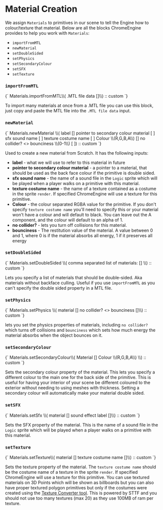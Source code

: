 # Material Creation

We assign `Materials` to primitives in our scene to tell the Engine how to colour/texture that material. Below are all the blocks ChromeEngine provides to help you work with `Materials`:

- `importFromMTL`
- `newMaterial`
- `setDoubleSided`
- `setPhysics`
- `setSecondaryColour`
- `setSFX`
- `setTexture`

### `importFromMTL`

<ScratchBlocks>
{`
Materials.importFromMTL\\( .MTL file data []\\) :: custom
`}
</ScratchBlocks>

To import many materials at once from a .MTL file you can use this block, just copy and paste the MTL file into the `.MTL file data` input.

### `newMaterial`

<ScratchBlocks>
{`
Materials.newMaterial \\( label [] pointer to secondary colour material [ ] sfx sound name [ ] texture costume name [ ] Colour \\(R,G,B,A\\) [] no collider? <> bounciness \\(0-1\\) [ ]) :: custom
`}
</ScratchBlocks>

Used to create a new material from Scratch. It has the following inputs:

- **label** - what we will use to refer to this material in future
- **pointer to secondary colour material** - a pointer to a material, that should be used as the back face colour if the primitive is double sided.
- **sfx sound name** - the name of a sound file in the `Logic` sprite which will be played when a player walks on a primitive with this material.
- **texture costume name** - the name of a texture contained as a costume in the sprite `render`. If specified ChromeEngine will use a texture for this primitive.
- **Colour** - the colour separated RGBA value for the primitive. If you don't specify `texture costume name` you'll need to specify this or your material won't have a colour and will default to black. You can leave out the A component, and the colour will default to an alpha of 1.
- **no collider?** - lets you turn off collisions for this material.
- **bounciness** - The restitution value of the material. A value between 0 and 1, where 0 is if the material absorbs all energy, 1 if it preserves all energy

### `setDoubleSided`
<ScratchBlocks>
{`
Materials.setDoubleSided \\( comma separated list of materials: [] \\) :: custom
`}
</ScratchBlocks>

Lets you specify a list of materials that should be double-sided. Aka materials without backface culling. Useful if you use `importFromMTL` as you can't specify the double sided property in a MTL file.

### `setPhysics`

<ScratchBlocks>
{`
Materials.setPhysics \\( material [] no collider? <> bounciness []\\) :: custom
`}
</ScratchBlocks>

lets you set the physics properties of materials, including `no collider?` which turns off collisions and `bounciness` which sets how much energy the material absorbs when the object bounces on it.

### `setSecondaryColour`

<ScratchBlocks>
{`
Materials.setSecondaryColour\\( Material [] Colour \\(R,G,B,A\\) \\) :: custom
`}
</ScratchBlocks>

Sets the secondary colour property of the material. This lets you specify a different colour to the main one for the back side of the primitive. This is useful for having your interior of your scene be different coloured to the exterior without needing to using meshes with thickness. Setting a secondary colour will automatically make your material double sided.

### `setSFX`

<ScratchBlocks>
{`
Materials.setSfx \\( material [] sound effect label []\\) :: custom
`}
</ScratchBlocks>

Sets the SFX property of the material. This is the name of a sound file in the `Logic` sprite which will be played when a player walks on a primitive with this material.

### `setTexture`

<ScratchBlocks>
{`
Materials.setTexture\\( material [] texture costume name []\\) :: custom
`}
</ScratchBlocks>

Sets the texture property of the material. The `texture costume name` should be the costume name of a texture in the sprite `render`. If specified ChromeEngine will use a texture for this primitive. You can use textured materials on 3D Points which will be shown as billboards but you can also have proper textured polygon primitives but only if the costumes were created using the [Texture Converter tool](https://github.com/Joeclinton1/texture_converter). This is powered by STTF and you should not use too many textures (max 20) as they use 100MB of ram per texture. 